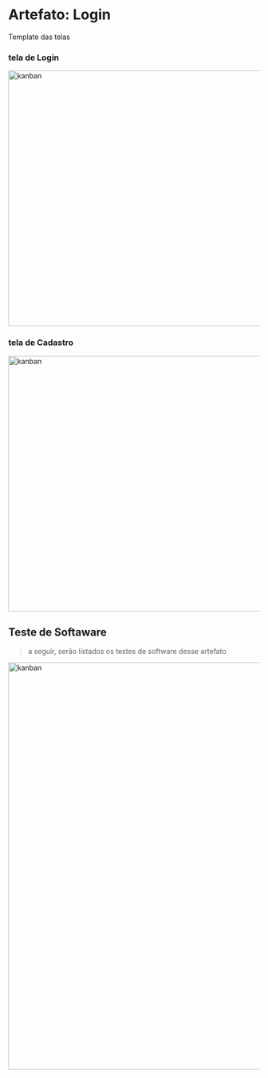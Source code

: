 # Artefato: Login

Template das telas

### tela de Login
<img width="512" alt="kanban" src="imagens/login.png"/>

### tela de Cadastro
<img width="512" alt="kanban" src="imagens/cadastro.png"/>

## Teste de Softaware

> a seguir, serão listados os testes de software desse artefato

<img width="816" alt="kanban" src="imagens/teste-01.png"/>






